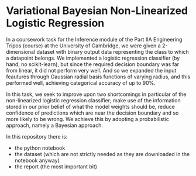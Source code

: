 # Variational Bayesian Non-Linearized Logistic Regression

In a coursework task for the Inference module of the Part IIA Engineering Tripos (course) at the University of Cambridge, we were given a 2-dimensional dataset with binary output data representing the class to which a datapoint belongs. We implemented a logistic regression classifier (by hand, no scikit-learn), but since the required decision boundary was far from linear, it did not perform very well. And so we expanded the input feautures through Gaussian radial basis functions of varying radius, and this performed well, achieving categorical accuracy of up to 90%.

In this task, we seek to improve upon two shortcomings in particular of the non-linearized logistic regression classifier; make use of the information stored in our prior belief of what the model weights should be, reduce confidence of predictions which are near the decision boundary and so more likely to be wrong. We achieve this by adopting a probabilistic approach, namely a Bayesian approach.

In this repository there is:
  - the python notebook
  - the dataset (which are not strictly needed as they are downloaded in the notebook anyway)
  - the report (the most important bit)
